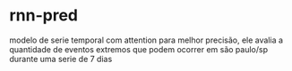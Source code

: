 # rnn-pred
modelo de serie temporal com attention para melhor precisão, ele avalia a quantidade de eventos extremos que podem ocorrer em são paulo/sp durante uma serie de 7 dias
